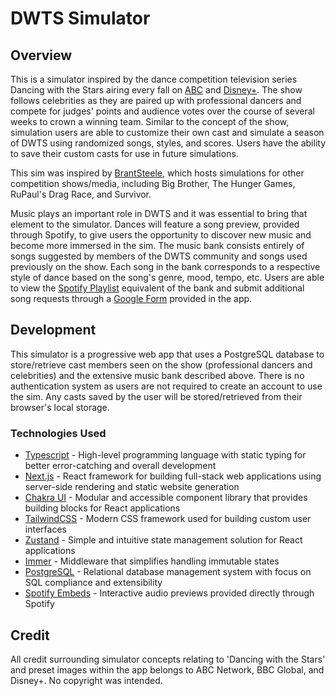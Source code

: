 # DWTS Simulator

## Overview

This is a simulator inspired by the dance competition television series Dancing with the Stars airing every fall on [ABC](https://abc.com) and [Disney+](https://disneyplus.com). The show follows celebrities as they are paired up with professional dancers and compete for judges' points and audience votes over the course of several weeks to crown a winning team. Similar to the concept of the show, simulation users are able to customize their own cast and simulate a season of DWTS using randomized songs, styles, and scores. Users have the ability to save their custom casts for use in future simulations.

This sim was inspired by [BrantSteele](https://brantsteele.com/), which hosts simulations for other competition shows/media, including Big Brother, The Hunger Games, RuPaul's Drag Race, and Survivor.

Music plays an important role in DWTS and it was essential to bring that element to the simulator. Dances will feature a song preview, provided through Spotify, to give users the opportunity to discover new music and become more immersed in the sim. The music bank consists entirely of songs suggested by members of the DWTS community and songs used previously on the show. Each song in the bank corresponds to a respective style of dance based on the song's genre, mood, tempo, etc. Users are able to view the [Spotify Playlist](https://open.spotify.com/playlist/7uYftq6IC0p2GJ5SSfDQQf?si=bd6c99fbc1ed401e) equivalent of the bank and submit additional song requests through a [Google Form](https://forms.gle/vUC4rnQ6dU2AdUPK6) provided in the app.

## Development

This simulator is a progressive web app that uses a PostgreSQL database to store/retrieve cast members seen on the show (professional dancers and celebrities) and the extensive music bank described above. There is no authentication system as users are not required to create an account to use the sim. Any casts saved by the user will be stored/retrieved from their browser's local storage.

### Technologies Used

- [Typescript](https://www.typescriptlang.org/) - High-level programming language with static typing for better error-catching and overall development
- [Next.js](https://nextjs.org/docs) - React framework for building full-stack web applications using server-side rendering and static website generation
- [Chakra UI](https://chakra-ui.com/) - Modular and accessible component library that provides building blocks for React applications
- [TailwindCSS](https://tailwindcss.com/) - Modern CSS framework used for building custom user interfaces
- [Zustand](https://docs.pmnd.rs/zustand) - Simple and intuitive state management solution for React applications
- [Immer](https://immerjs.github.io/immer/) - Middleware that simplifies handling immutable states
- [PostgreSQL](https://www.postgresql.org/) - Relational database management system with focus on SQL compliance and extensibility
- [Spotify Embeds](https://developer.spotify.com/documentation/embeds) - Interactive audio previews provided directly through Spotify

## Credit

All credit surrounding simulator concepts relating to 'Dancing with the Stars' and preset images within the app belongs to ABC Network, BBC Global, and Disney+. No copyright was intended.
